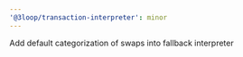 ```yaml
---
'@3loop/transaction-interpreter': minor
---
```


Add default categorization of swaps into fallback interpreter
